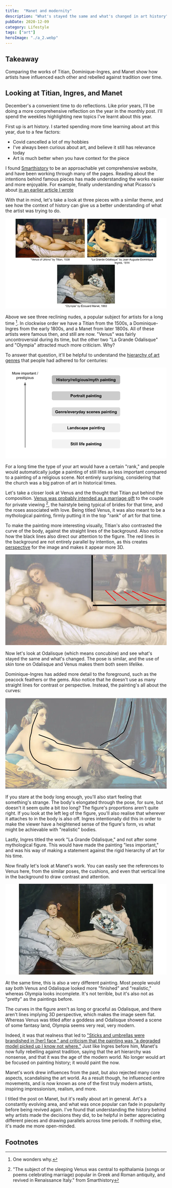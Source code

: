 ```yaml
---
title:  "Manet and modernity"  
description: "What's stayed the same and what's changed in art history"
pubDate: 2020-12-09
category: Lifestyle
tags: ["art"]
heroImage: "./a_2.webp"
---
```


## Takeaway

Comparing the works of Titian, Dominique-Ingres, and Manet show how artists have influenced each other and rebelled against tradition over time.

## Looking at Titian, Ingres, and Manet

December's a convenient time to do reflections. Like prior years, I'll be doing a more comprehensive reflection on the year in the monthly post. I'll spend the weeklies highlighting new topics I've learnt about this year.

First up is art history. I started spending more time learning about art this year, due to a few factors:

- Covid cancelled a lot of my hobbies
- I've always been curious about art, and believe it still has relevance today 
- Art is much better when you have context for the piece

I found [Smarthistory](https://smarthistory.org/) to be an approachable yet comprehensive website, and have been working through many of the pages. Reading about the intentions behind famous pieces has made understanding the works easier and more enjoyable. For example, finally understanding what Picasso's about [in an earlier article I wrote](https://leonlins.com/writing/2020_04_08_picasso/ "picasso") 

With that in mind, let's take a look at three pieces with a similar theme, and see how the context of history can give us a better understanding of what the artist was trying to do.

![post](./a_1.webp)

Above we see three reclining nudes, a popular subject for artists for a long time [^1]. In clockwise order we have a Titian from the 1500s, a Dominique-Ingres from the early 1800s, and a Manet from later 1800s. All of these artists were famous then, and still are now. "Venus" was fairly uncontroversial during its time, but the other two "La Grande Odalisque" and "Olympia" attracted much more criticism. Why? 

To answer that question, it'll be helpful to understand the [hierarchy of art genres](http://www.visual-arts-cork.com/history-of-art/hierarchy-of-genres.htm "hierarchy") that people had adhered to for centuries:

![post](./a_2.webp)

For a long time the type of your art would have a certain "rank," and people would automatically judge a painting of still lifes as less important compared to a painting of a religious scene. Not entirely surprising, considering that the church was a big patron of art in historical times.

Let's take a closer look at Venus and the thought that Titian put behind the composition. [Venus was probably intended as a marriage gift](https://smarthistory.org/titian-venus-of-urbino/ "venus") to the couple for private viewing [^2], the hairstyle being typical of brides for that time, and the roses associated with love. Being titled Venus, it was also meant to be a mythological painting, firmly putting it in the top "rank" of art for that time.

To make the painting more interesting visually, Titian's also contrasted the curve of the body, against the straight lines of the background. Also notice how the black lines also direct our attention to the figure. The red lines in the background are not entirely parallel by intention, as this creates [perspective](https://www.tate.org.uk/art/art-terms/p/perspective "perspective") for the image and makes it appear more 3D. 

![post](./a_3.webp)

Now let's look at Odalisque (which means concubine) and see what's stayed the same and what's changed. The pose is similar, and the use of skin tone on Odalisque and Venus makes them both seem lifelike. 

Dominique-Ingres has added more detail to the foreground, such as the peacock feathers or the gems. Also notice that he doesn't use as many straight lines for contrast or perspective. Instead, the painting's all about the curves:

![post](./a_4.webp)

If you stare at the body long enough, you'll also start feeling that something's strange. The body's elongated through the pose, for sure, but doesn't it seem quite a bit *too* long? The figure's proportions aren't quite right. If you look at the left leg of the figure, you'll also realise that wherever it attaches to in the body is also off. Ingres intentionally did this in order to make the viewer have a heightened sense of the figure's form, vs what might be achievable with "realistic" bodies.

Lastly, Ingres titled the work "La Grande Odalisque," and not after some mythological figure. This would have made the painting "less important," and was his way of making a statement against the rigid hierarchy of art for his time.

Now finally let's look at Manet's work. You can easily see the references to Venus here, from the similar poses, the cushions, and even that vertical line in the background to draw contrast and attention.

![post](./a_5.webp)

At the same time, this is also a very different painting. Most people would say both Venus and Odalisque looked more "finished" and "realistic," whereas Olympia looks incomplete. It's not terrible, but it's also not as "pretty" as the paintings before.

The curves in the figure aren't as long or graceful as Odalisque, and there aren't lines implying 3D perspective, which makes the image seem flat. Whereas Venus was titled after a goddess and Odalisque showed a scene of some fantasy land, Olympia seems very real, very modern.

Indeed, it was that realness that led to ["Sticks and umbrellas were brandished in \[her\] face," and criticism that the painting was “a degraded model picked up I know not where.”](https://www.artforum.com/print/197503/manet-a-radicalized-female-imagery-36081 "art") Just like Ingres before him, Manet's now fully rebelling against tradition, saying that the art hierarchy was nonsense, and that it was the age of the modern world. No longer would art be focused on painting history; it would paint the now.

Manet's work drew influences from the past, but also rejected many core aspects, scandalising the art world. As a result though, he influenced entire movements, and is now known as one of the first truly modern artists, inspiring impressionism, realism, and more.

I titled the post on Manet, but it's really about art in general. Art's a constantly evolving area, and what was once popular can fade in popularity before being revived again. I've found that understanding the history behind why artists made the decisions they did, to be helpful in better appreciating different pieces and drawing parallels across time periods. If nothing else, it's made me more open-minded. 

## Footnotes

[^1]: One wonders why.
[^2]: "The subject of the sleeping Venus was central to epithalamia (songs or poems celebrating marriage) popular in Greek and Roman antiquity, and revived in Renaissance Italy." from Smarthistory 
